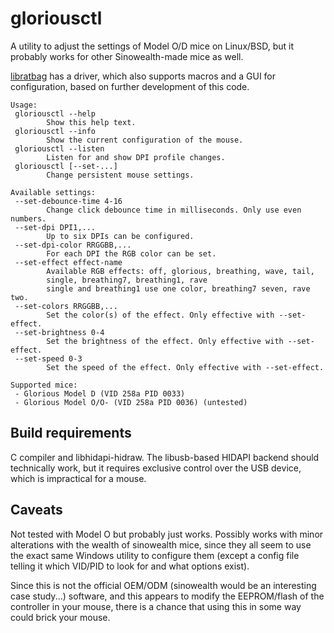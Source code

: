 gloriousctl
===========

A utility to adjust the settings of Model O/D mice on Linux/BSD, but it probably
works for other Sinowealth-made mice as well.

[libratbag](https://github.com/libratbag) has a driver, which also supports macros
and a GUI for configuration, based on further development of this code.

    Usage:
     gloriousctl --help
            Show this help text.
     gloriousctl --info
            Show the current configuration of the mouse.
     gloriousctl --listen
            Listen for and show DPI profile changes.
     gloriousctl [--set-...]
            Change persistent mouse settings.

    Available settings:
     --set-debounce-time 4-16
            Change click debounce time in milliseconds. Only use even numbers.
     --set-dpi DPI1,...
            Up to six DPIs can be configured.
     --set-dpi-color RRGGBB,...
            For each DPI the RGB color can be set.
     --set-effect effect-name
            Available RGB effects: off, glorious, breathing, wave, tail,
            single, breathing7, breathing1, rave
            single and breathing1 use one color, breathing7 seven, rave two.
     --set-colors RRGGBB,...
            Set the color(s) of the effect. Only effective with --set-effect.
     --set-brightness 0-4
            Set the brightness of the effect. Only effective with --set-effect.
     --set-speed 0-3
            Set the speed of the effect. Only effective with --set-effect.

    Supported mice:
     - Glorious Model D (VID 258a PID 0033)
     - Glorious Model O/O- (VID 258a PID 0036) (untested)

Build requirements
------------------

C compiler and libhidapi-hidraw. The libusb-based HIDAPI backend
should technically work, but it requires exclusive control over the
USB device, which is impractical for a mouse.

Caveats
-------

Not tested with Model O but probably just works. Possibly works with
minor alterations with the wealth of sinowealth mice, since they all
seem to use the exact same Windows utility to configure them (except a
config file telling it which VID/PID to look for and what options
exist).

Since this is not the official OEM/ODM (sinowealth would be an
interesting case study...) software, and this appears to modify the
EEPROM/flash of the controller in your mouse, there is a chance that
using this in some way could brick your mouse.
